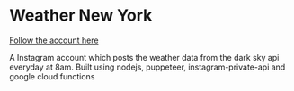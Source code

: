 # Weather New York 

[Follow the account here](https://www.instagram.com/weather_nyc/)

A Instagram account which posts the weather data from the dark sky api everyday at 8am. Built using nodejs, puppeteer, instagram-private-api and google cloud functions